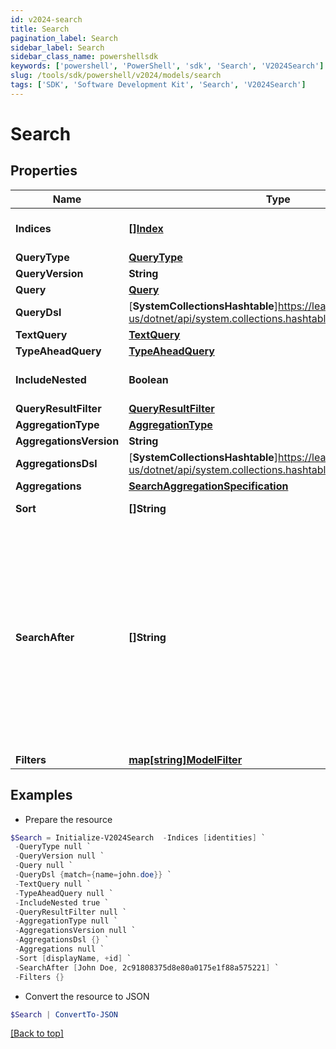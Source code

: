 ```yaml
---
id: v2024-search
title: Search
pagination_label: Search
sidebar_label: Search
sidebar_class_name: powershellsdk
keywords: ['powershell', 'PowerShell', 'sdk', 'Search', 'V2024Search']
slug: /tools/sdk/powershell/v2024/models/search
tags: ['SDK', 'Software Development Kit', 'Search', 'V2024Search']
---
```


# Search

## Properties

| Name | Type | Description | Notes |
| --- | --- | --- | --- |
| **Indices** | [**[]Index**](index) | The names of the Elasticsearch indices in which to search. If none are provided, then all indices will be searched. | [optional] |
| **QueryType** | [**QueryType**](query-type) |  | [optional] |
| **QueryVersion** | **String** |  | [optional] |
| **Query** | [**Query**](query) |  | [optional] |
| **QueryDsl** | [**SystemCollectionsHashtable**]https://learn.microsoft.com/en-us/dotnet/api/system.collections.hashtable?view=net-9.0 | The search query using the Elasticsearch [Query DSL](https://www.elastic.co/guide/en/elasticsearch/reference/7.10/query-dsl.html) syntax. | [optional] |
| **TextQuery** | [**TextQuery**](text-query) |  | [optional] |
| **TypeAheadQuery** | [**TypeAheadQuery**](type-ahead-query) |  | [optional] |
| **IncludeNested** | **Boolean** | Indicates whether nested objects from returned search results should be included. | [optional] [default to $true] |
| **QueryResultFilter** | [**QueryResultFilter**](query-result-filter) |  | [optional] |
| **AggregationType** | [**AggregationType**](aggregation-type) |  | [optional] |
| **AggregationsVersion** | **String** |  | [optional] |
| **AggregationsDsl** | [**SystemCollectionsHashtable**]https://learn.microsoft.com/en-us/dotnet/api/system.collections.hashtable?view=net-9.0 | The aggregation search query using Elasticsearch [Aggregations](https://www.elastic.co/guide/en/elasticsearch/reference/5.2/search-aggregations.html) syntax. | [optional] |
| **Aggregations** | [**SearchAggregationSpecification**](search-aggregation-specification) |  | [optional] |
| **Sort** | **[]String** | The fields to be used to sort the search results. Use + or - to specify the sort direction. | [optional] |
| **SearchAfter** | **[]String** | Used to begin the search window at the values specified. This parameter consists of the last values of the sorted fields in the current record set. This is used to expand the Elasticsearch limit of 10K records by shifting the 10K window to begin at this value. It is recommended that you always include the ID of the object in addition to any other fields on this parameter in order to ensure you don't get duplicate results while paging. For example, when searching for identities, if you are sorting by displayName you will also want to include ID, for example [""displayName"", ""id""]. If the last identity ID in the search result is 2c91808375d8e80a0175e1f88a575221 and the last displayName is ""John Doe"", then using that displayName and ID will start a new search after this identity. The searchAfter value will look like [""John Doe"",""2c91808375d8e80a0175e1f88a575221""] | [optional] |
| **Filters** | [**map[string]ModelFilter**](model-filter) | The filters to be applied for each filtered field name. | [optional] |

## Examples

- Prepare the resource

```powershell
$Search = Initialize-V2024Search  -Indices [identities] `
 -QueryType null `
 -QueryVersion null `
 -Query null `
 -QueryDsl {match={name=john.doe}} `
 -TextQuery null `
 -TypeAheadQuery null `
 -IncludeNested true `
 -QueryResultFilter null `
 -AggregationType null `
 -AggregationsVersion null `
 -AggregationsDsl {} `
 -Aggregations null `
 -Sort [displayName, +id] `
 -SearchAfter [John Doe, 2c91808375d8e80a0175e1f88a575221] `
 -Filters {}
```

- Convert the resource to JSON

```powershell
$Search | ConvertTo-JSON
```

[[Back to top]](#)
